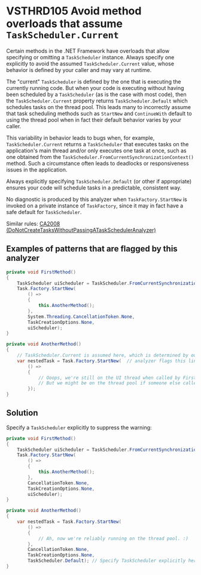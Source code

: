 # VSTHRD105 Avoid method overloads that assume `TaskScheduler.Current`

Certain methods in the .NET Framework have overloads that allow specifying or omitting
a `TaskScheduler` instance. Always specify one explicitly to avoid the assumed `TaskScheduler.Current`
value, whose behavior is defined by your caller and may vary at runtime.

The "current" `TaskScheduler` is defined by the one that is executing the currently running code.
But when your code is executing without having been scheduled by a `TaskScheduler` (as is the case with most code),
then the `TaskScheduler.Current` property returns `TaskScheduler.Default` which schedules tasks on the thread pool.
This leads many to incorrectly assume that task scheduling methods such as `StartNew` and `ContinueWith` default
to using the thread pool when in fact their default behavior varies by your caller.

This variability in behavior leads to bugs when, for example, `TaskScheduler.Current` returns a `TaskScheduler`
that executes tasks on the application's main thread and/or only executes one task at once, such as one obtained
from the `TaskScheduler.FromCurrentSynchronizationContext()` method.
Such a circumstance often leads to deadlocks or responsiveness issues in the application.

Always explicitly specifying `TaskScheduler.Default` (or other if appropriate) ensures your code will schedule
tasks in a predictable, consistent way.

No diagnostic is produced by this analyzer when `TaskFactory.StartNew` is invoked on a private instance
of `TaskFactory`, since it may in fact have a safe default for `TaskScheduler`.

Similar rules: [CA2008 (DoNotCreateTasksWithoutPassingATaskSchedulerAnalyzer)](https://github.com/dotnet/roslyn-analyzers/blob/32d8f1e397439035f0ecb5f61a9e672225f0ecdb/src/Microsoft.NetCore.Analyzers/Core/Tasks/DoNotCreateTasksWithoutPassingATaskScheduler.cs)

## Examples of patterns that are flagged by this analyzer

```csharp
private void FirstMethod()
{
    TaskScheduler uiScheduler = TaskScheduler.FromCurrentSynchronizationContext();
    Task.Factory.StartNew(
        () =>
        {
            this.AnotherMethod();
        },
        System.Threading.CancellationToken.None,
        TaskCreationOptions.None,
        uiScheduler);
}

private void AnotherMethod()
{
    // TaskScheduler.Current is assumed here, which is determined by our caller.
    var nestedTask = Task.Factory.StartNew(  // analyzer flags this line
        () =>
        {
            // Ooops, we're still on the UI thread when called by FirstMethod.
            // But we might be on the thread pool if someone else called us.
        });
}
```

## Solution

Specify a `TaskScheduler` explicitly to suppress the warning:

```csharp
private void FirstMethod()
{
    TaskScheduler uiScheduler = TaskScheduler.FromCurrentSynchronizationContext();
    Task.Factory.StartNew(
        () =>
        {
            this.AnotherMethod();
        },
        CancellationToken.None,
        TaskCreationOptions.None,
        uiScheduler);
}

private void AnotherMethod()
{
    var nestedTask = Task.Factory.StartNew(
        () =>
        {
            // Ah, now we're reliably running on the thread pool. :)
        },
        CancellationToken.None,
        TaskCreationOptions.None,
        TaskScheduler.Default); // Specify TaskScheduler explicitly here.
}
```
